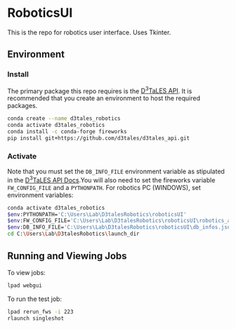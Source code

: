 # RoboticsUI
This is the repo for robotics user interface. Uses Tkinter.

## Environment
### Install
The primary package this repo requires is the [D<sup>3</sup>TaLES API](https://github.com/D3TaLES/d3tales_api). 
It is recommended that you create an environment to host the required packages. 
```bash
conda create --name d3tales_robotics
conda activate d3tales_robotics
conda install -c conda-forge fireworks
pip install git+https://github.com/d3tales/d3tales_api.git
```

### Activate
Note that you must set the `DB_INFO_FILE` environment variable as stipulated in the
[D<sup>3</sup>TaLES API Docs](https://github.com/D3TaLES/d3tales_api).You will also
need to set the fireworks variable `FW_CONFIG_FILE` and a `PYTHONPATH`. For robotics PC (WINDOWS), 
set environment variables: 
```bash
conda activate d3tales_robotics
$env:PYTHONPATH='C:\Users\Lab\D3talesRobotics\roboticsUI'
$env:FW_CONFIG_FILE='C:\Users\Lab\D3talesRobotics\roboticsUI\robotics_api\management\config\FW_config.yaml'
$env:DB_INFO_FILE='C:\Users\Lab\D3talesRobotics\roboticsUI\db_infos.json'
cd C:\Users\Lab\D3talesRobotics\launch_dir
```

## Running and Viewing Jobs

To view jobs: 
```bash
lpad webgui
```

To run the test job: 
```bash
lpad rerun_fws -i 223 
rlaunch singleshot
```